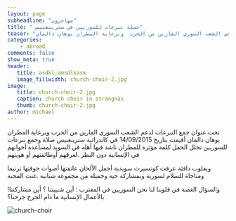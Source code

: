 ```yaml
---
layout: page
subheadline: "مهاجرون"
title: " حملة تبرعات للسوريين في سترينغنيس"
teaser: "تحت عنوان  جمع التبرعات لدعم الشعب السوري الفارين من الحرب  وبرعاية المطران يوهان دالمان"
categories:
    - abroad
comments: false
show_meta: true
header:
   title: asdkl;amsdlkasm
   image_fillwidth: church-choir-2.jpg
image:
   title: church-choir-2.jpg
   caption: church choir in strängnäs
   thumb: church-choir-2.jpg
author: michael
---
```



تحت عنوان  جمع التبرعات لدعم الشعب السوري الفارين من الحرب  وبرعاية المطران يوهان دالمان أقيمت بتاريخ 14/09/2015 في كاتدرائية سترينغنيس صلاة وجمع تبرعات للسوريين تخلل الحفل كلمة مؤثرة للمطران ناشد فيها أهله في السويد لمساعدة أخوانهم في الإنسانية دون النظر .لعرقهم أوطائفتهم أو هويتهم

وبقلوب دافئة عزفت كونسيرت سويدية أجمل الألحان عانقتها أصوات جوقتها ترنيما ومناجاة للسلام لسورية وبمشاركة حية وجميلة من مجموعة شبابية .غنت المحبة

!والسؤال الغصة في قلوبنا لنا نحن السوريين في المغترب : أين شبيبتنا ؟ أين مشاركتنا بالأعمال الإنسانية ما دام الجرح جرحنا؟

<img src="{{ site.url }}/images/church-choir.jpg" alt="church-choir"/>
